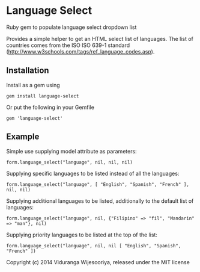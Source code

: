 # Language Select

Ruby gem to populate language select dropdown list

Provides a simple helper to get an HTML select list of languages.  The list of countries comes from the ISO ISO 639-1 standard (http://www.w3schools.com/tags/ref_language_codes.asp).  


## Installation

Install as a gem using

    gem install language-select

Or put the following in your Gemfile

    gem 'language-select'

## Example

Simple use supplying model attribute as parameters:

    form.language_select("language", nil, nil, nil)

Supplying specific languages to be listed instead of all the languages:

    form.language_select("language", [ "English", "Spanish", "French" ], nil, nil)    

Supplying additional languages to be listed, additionally to the default list of languages:

    form.language_select("language", nil, {"Filipino" => "fil", "Mandarin" => "man"}, nil)
    
Supplying priority languages to be listed at the top of the list:

    form.language_select("language", nil, nil [ "English", "Spanish", "French" ])
    

        
    
Copyright (c) 2014 Viduranga Wijesooriya, released under the MIT license

